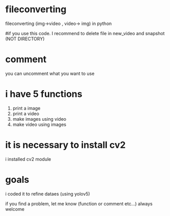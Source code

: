 # fileconverting

fileconverting (img->video , video-> img) in python

#if you use this code.
I recommend to delete file in new_video and snapshot (NOT DIRECTORY)

# comment

you can uncomment what you want to use

# i have 5 functions

1. print a image
2. print a video
3. make images using video
4. make video using images

# it is necessary to install cv2

i installed cv2 module

# goals

i coded it to refine dataes (using yolov5)

if you find a problem, let me know (function or comment etc...)
always welcome
